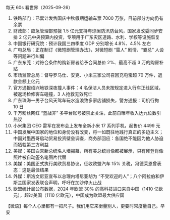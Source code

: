每天 60s 看世界（2025-09-26）

1. 铁路部门：已累计发售国庆中秋假期运输车票 7000 万张，目前部分方向仍有余票
2. 财政部：应急管理部预拨 1.5 亿元支持粤琼闽防汛防台风，国家发改委同步安排 2 亿元中央预算内投资，专项用于广东灾区道路、水利、学校等设施恢复
3. 中国银行研究院：预计我国三四季度 GDP 分别增长 4.8%、4.5% 左右
4. 广电总局：正在制订《微短剧管理办法》，对微短剧 “雷人” 剧情、“霸总” 人设等问题进行纠偏
5. 广东东莞：对符合条件的购新房者给予合同总价 2%、最高不超 3 万的购房补贴
6. 市场监管总局：督导罗马仕、安克、小米三家公司召回充电宝超 70 万件，退款金额上亿元
7. 官方通报绍兴地铁深夜撞人事件：4 名保洁人员未按规定进入行车正线区域，被返场检修客车碰撞，3 人抢救无效死亡
8. 广东珠海一男子台风天驾车玩水造浪致多家店铺损失，警方通报：司机行拘 10 日
9. 千万粉丝网红 “蓝战非” 多平台账号被禁止关注，此前自曝年收入达九位数引热议
10. 小米集团 CEO 雷军在发布会上发布全新小米 17 系列手机，起售价 4499 元
11. 中国发展中国家的地位和身份没有改变，将一如既往地践行真正的多边主义；中国对墨西哥启动贸易投资壁垒调查，商务部回应：各国绝不能因为他人胁迫而牺牲第三方利益
12. 美媒：美国白宫新总统名人墙揭幕，所有美总统肖像都被展示，只有拜登肖像照片被自动签名笔图片代替
13. 美媒：美国正式执行美欧贸易协议，征收欧盟汽车 15% 关税，冯德莱恩曾表态：这是最佳结果
14. 外媒：斯洛文尼亚宣布以总理内塔尼亚胡为 “不受欢迎的人”；八个阿拉伯和伊斯兰国家发表联合声明，呼吁在加沙停火止战
15. 欧盟统计局公布数据，2024 年欧盟 30% 的高科技进口来自中国（1410 亿欧元），超过美国（1110 亿欧元），中国成为欧盟最大供应国

【微语】每个人心里都有一把尺子。我们用它来衡量别人，更要时常度量自己。早安
